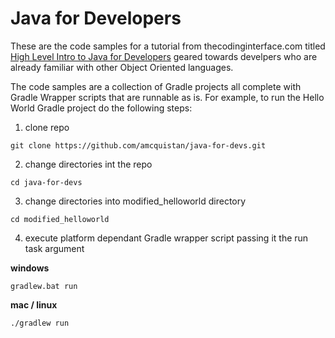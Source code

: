 # Java for Developers

These are the code samples for a tutorial from thecodinginterface.com titled [High Level Intro to Java for Developers](https://thecodinginterface.com/blog/intro-to-java-for-devs/) geared towards develpers who are already familiar with other Object Oriented languages.  

The code samples are a collection of Gradle projects all complete with Gradle Wrapper scripts that are runnable as is. For example, to run the Hello World Gradle project do the following steps:

1. clone repo

```
git clone https://github.com/amcquistan/java-for-devs.git
```

2. change directories int the repo

```
cd java-for-devs

```

3. change directories into modified_helloworld directory

```
cd modified_helloworld
```

4. execute platform dependant Gradle wrapper script passing it the run task argument

__windows__


```
gradlew.bat run
```

__mac / linux__

```
./gradlew run
```
